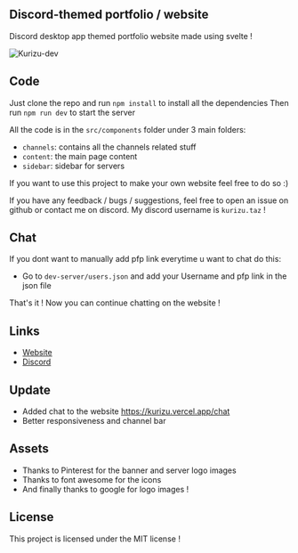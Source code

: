## Discord-themed portfolio / website 

Discord desktop app themed portfolio website made using svelte ! 

![Kurizu-dev](https://cdn.discordapp.com/attachments/977949070893125632/1036335322486816788/kurizu.png)

## Code
Just clone the repo and run `npm install` to install all the dependencies
Then run `npm run dev` to start the server

All the code is in the `src/components` folder under 3 main folders:
- `channels`: contains all the channels related stuff
- `content`: the main page content
- `sidebar`: sidebar for servers 

If you want to use this project to make your own website feel free to do so :) 

If you have any feedback / bugs / suggestions, feel free to open an issue on github or contact me on discord.
My discord username is `kurizu.taz` !

## Chat
If you dont want to manually add pfp link everytime u want to chat do this:
- Go to `dev-server/users.json` and add your Username and pfp link in the json file

That's it ! Now you can continue chatting on the website !

## Links 
- [Website](https://kurizu.vercel.app/)
- [Discord](https://discord.gg/VcMPV8vc2x)

## Update
- Added chat to the website https://kurizu.vercel.app/chat
- Better responsiveness and channel bar

## Assets 
- Thanks to Pinterest for the banner and server logo images
- Thanks to font awesome for the icons
- And finally thanks to google for logo images !

## License
This project is licensed under the MIT license !
